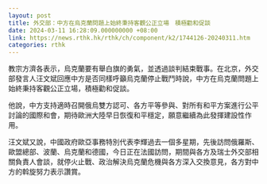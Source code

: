 ```yaml
---
layout: post
title: 外交部：中方在烏克蘭問題上始終秉持客觀公正立場　積極勸和促談
date: 2024-03-11 16:28:09.000000000 +08:00
link: https://news.rthk.hk/rthk/ch/component/k2/1744126-20240311.htm
categories: rthk
---
```


教宗方濟各表示，烏克蘭要有舉白旗的勇氣，並透過談判結束戰事。在北京，外交部發言人汪文斌回應中方是否同樣呼籲烏克蘭停止戰鬥時說，中方在烏克蘭問題上始終秉持客觀公正立場，積極勸和促談。

他說，中方支持適時召開俄烏雙方認可、各方平等參與、對所有和平方案進行公平討論的國際和會，期待歐洲大陸早日恢復和平穩定，願意繼續為此發揮建設性作用。

汪文斌又說，中國政府歐亞事務特別代表李輝過去一個多星期，先後訪問俄羅斯、歐盟總部、波蘭、烏克蘭和德國，今日正在法國訪問，期間與各方及瑞士外交部相關負責人會談，就停火止戰、政治解決烏克蘭危機與各方深入交換意見，各方對中方的斡旋努力表示讚賞。
